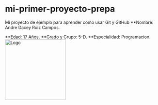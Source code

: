 # mi-primer-proyecto-prepa
Mi proyecto de ejemplo para aprender como usar  Git y GitHub
**Nombre: Andre Dacey Ruiz Campos.

**Edad: 17 Años.
**Grado y Grupo: 5-D.
**Especialidad: Programacion.
<img src="C:\Users\DELL\OneDrive\Escritorio\bob dilan\402feef8-d6e4-4ec7-a8d0-e19592ba1416.jpeg" alt="Logo" width="200"/>



